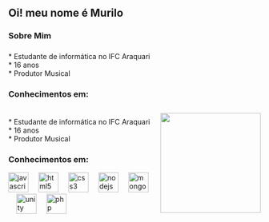 <h2 align="left">Oi! meu nome é Murilo</h2>

### 

<h3 align="left">Sobre Mim</h3>

### 

<p align="left">* Estudante de informática no IFC Araquari<br>* 16 anos<br>* Produtor Musical</p>

### 

<h3 align="left">Conhecimentos em:</h3>

### 

<div align="left" style="display: flex; align-items: center;">
  <!-- Texto e ícones à esquerda -->
  <div>
    <p align="left">* Estudante de informática no IFC Araquari<br>* 16 anos<br>* Produtor Musical</p>
    <h3 align="left">Conhecimentos em:</h3>
    <div align="left">
      <img src="https://cdn.jsdelivr.net/gh/devicons/devicon/icons/javascript/javascript-original.svg" height="40" alt="javascript logo" />
      <img width="12" />
      <img src="https://cdn.jsdelivr.net/gh/devicons/devicon/icons/html5/html5-original.svg" height="40" alt="html5 logo" />
      <img width="12" />
      <img src="https://cdn.jsdelivr.net/gh/devicons/devicon/icons/css3/css3-original.svg" height="40" alt="css3 logo" />
      <img width="12" />
      <img src="https://cdn.jsdelivr.net/gh/devicons/devicon/icons/nodejs/nodejs-original.svg" height="40" alt="nodejs logo" />
      <img width="12" />
      <img src="https://cdn.jsdelivr.net/gh/devicons/devicon/icons/mongodb/mongodb-original.svg" height="40" alt="mongodb logo" />
      <img width="12" />
      <img src="https://cdn.jsdelivr.net/gh/devicons/devicon/icons/unity/unity-original.svg" height="40" alt="unity logo" />
      <img width="12" />
      <img src="https://cdn.jsdelivr.net/gh/devicons/devicon/icons/php/php-original.svg" height="40" alt="php logo" />
    </div>
  </div>

  <!-- Imagem do GIF -->
  <div align="right" style="margin-left: 20px;">
    <img height="200" src="https://i.gifer.com/8K8b.gif" />
  </div>
</div>
